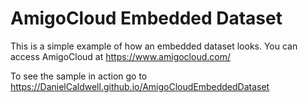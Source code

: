 # AmigoCloud Embedded Dataset

This is a simple example of how an embedded dataset looks. You can access AmigoCloud at https://www.amigocloud.com/

To see the sample in action go to https://DanielCaldwell.github.io/AmigoCloudEmbeddedDataset
